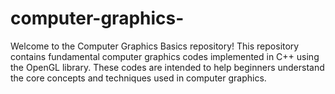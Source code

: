 # computer-graphics-
Welcome to the Computer Graphics Basics repository! This repository contains fundamental computer graphics codes implemented in C++ using the OpenGL library. These codes are intended to help beginners understand the core concepts and techniques used in computer graphics.
